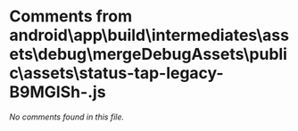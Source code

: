 # Comments from android\app\build\intermediates\assets\debug\mergeDebugAssets\public\assets\status-tap-legacy-B9MGlSh-.js

*No comments found in this file.*
